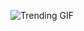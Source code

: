 
<!-- GIF_SECTION -->
![Trending GIF](https://media0.giphy.com/media/v1.Y2lkPThiYjIxNzcyMzRkdDBrNmhyOTR3ZWhkeXJob3Bka3NoMDl1ZHpsc2FydXA5bmZleiZlcD12MV9naWZzX3NlYXJjaCZjdD1n/78XCFBGOlS6keY1Bil/giphy.gif)
<!-- END_GIF_SECTION -->
